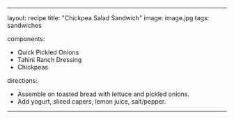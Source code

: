 ---

layout: recipe
title:  "Chickpea Salad Sandwich"
image: image.jpg
tags: sandwiches


components:
- Quick Pickled Onions
- Tahini Ranch Dressing
- Chickpeas

directions:
- Assemble on toasted bread with lettuce and pickled onions.
- Add yogurt, sliced capers, lemon juice, salt/pepper.

---